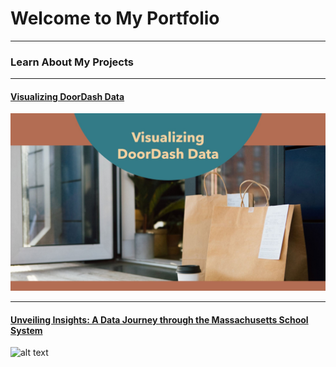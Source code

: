 # Welcome to My Portfolio

---

### Learn About My Projects


---


#### [Visualizing DoorDash Data](https://www.linkedin.com/pulse/analyzing-doordash-data-nancy-munoz-3wnoc/)
![alt text](images/1707191994308.png)


---


#### [Unveiling Insights: A Data Journey through the Massachusetts School System](https://www.linkedin.com/pulse/unveiling-insights-data-journey-through-massachusetts-nancy-munoz-dnfac/)
![alt text](https://github.com/NancyM310/NancyM310.GitHub.io/blob/master/images/Untitled%20design.png)

